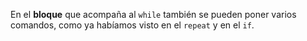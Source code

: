 En el **bloque** que acompaña al `while` también se pueden poner varios comandos, como ya habíamos visto en el `repeat` y en el `if`.